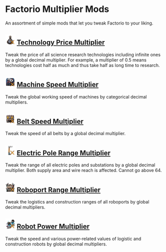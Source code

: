 # Factorio Multiplier Mods
An assortment of simple mods that let you tweak Factorio to your liking.

## <img src="TechnologyPriceMultiplier/thumbnail.png" width="32"> [Technology Price Multiplier](https://mods.factorio.com/mod/TechnologyPriceMultiplier)
Tweak the price of all science research technologies including infinite ones by a global decimal multiplier. For example, a multiplier of 0.5 means technologies cost half as much and thus take half as long time to research.

## <img src="MachineSpeedMultiplier/thumbnail.png" width="32"> [Machine Speed Multiplier](https://mods.factorio.com/mod/MachineSpeedMultiplier)
Tweak the global working speed of machines by categorical decimal multipliers.

## <img src="BeltSpeedMultiplier/thumbnail.png" width="32"> [Belt Speed Multiplier](https://mods.factorio.com/mod/BeltSpeedMultiplier)
Tweak the speed of all belts by a global decimal multiplier.  

## <img src="ElectricPoleRangeMultiplier/thumbnail.png" width="32"> [Electric Pole Range Multiplier](https://mods.factorio.com/mod/ElectricPoleRangeMultiplier)
Tweak the range of all electric poles and substations by a global decimal multiplier. Both supply area and wire reach is affected. Cannot go above 64.

## <img src="RoboportRangeMultiplier/thumbnail.png" width="32"> [Roboport Range Multiplier](https://mods.factorio.com/mod/RoboportRangeMultiplier)
Tweak the logistics and construction ranges of all roboports by global decimal multipliers.

## <img src="RobotPowerMultiplier/thumbnail.png" width="32"> [Robot Power Multiplier](https://mods.factorio.com/mod/RobotPowerMultiplier)
Tweak the speed and various power-related values of logistic and construction robots by global decimal multipliers.